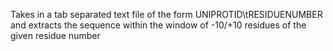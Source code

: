 Takes in a tab separated text file of the form UNIPROTID\tRESIDUENUMBER and extracts the sequence within the window of -10/+10 residues of the given residue number
